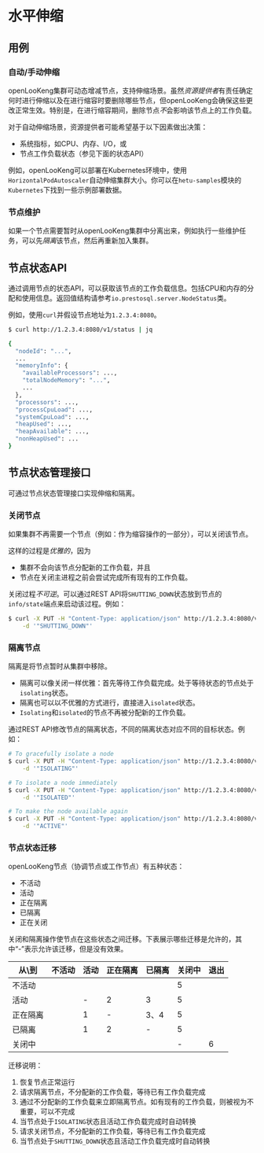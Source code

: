 # 水平伸缩

## 用例

### 自动/手动伸缩

openLooKeng集群可动态增减节点，支持伸缩场景。虽然*资源提供者*有责任确定何时进行伸缩以及在进行缩容时要删除哪些节点，但openLooKeng会确保这些更改正常生效。特别是，在进行缩容期间，删除节点*不*会影响该节点上的工作负载。

对于自动伸缩场景，资源提供者可能希望基于以下因素做出决策：

- 系统指标，如CPU、内存、I/O，或
- 节点工作负载状态（参见下面的状态API）

例如，openLooKeng可以部署在Kubernetes环境中，使用`HorizontalPodAutoscaler`自动伸缩集群大小。你可以在`hetu-samples`模块的`Kubernetes`下找到一些示例部署数据。

### 节点维护

如果一个节点需要暂时从openLooKeng集群中分离出来，例如执行一些维护任务，可以先*隔离*该节点，然后再重新加入集群。

## 节点状态API

通过调用节点的状态API，可以获取该节点的工作负载信息。包括CPU和内存的分配和使用信息。返回值结构请参考`io.prestosql.server.NodeStatus`类。

例如，使用`curl`并假设节点地址为`1.2.3.4:8080`。

```sh
$ curl http://1.2.3.4:8080/v1/status | jq

{
  "nodeId": "...",
  ...
  "memoryInfo": {
    "availableProcessors": ...,
    "totalNodeMemory": "...",
    ...
  },
  "processors": ...,
  "processCpuLoad": ...,
  "systemCpuLoad": ...,
  "heapUsed": ...,
  "heapAvailable": ...,
  "nonHeapUsed": ...
}

```

## 节点状态管理接口

可通过节点状态管理接口实现伸缩和隔离。

### 关闭节点

如果集群不再需要一个节点（例如：作为缩容操作的一部分），可以关闭该节点。

这样的过程是*优雅的*，因为

- 集群不会向该节点分配新的工作负载，并且
- 节点在关闭主进程之前会尝试完成所有现有的工作负载。

关闭过程*不可逆*。可以通过REST API将`SHUTTING_DOWN`状态放到节点的`info/state`端点来启动该过程。例如：

```sh
$ curl -X PUT -H "Content-Type: application/json" http://1.2.3.4:8080/v1/info/state \
    -d '"SHUTTING_DOWN"'
```

### 隔离节点

隔离是将节点暂时从集群中移除。

- 隔离可以像关闭一样优雅：首先等待工作负载完成。处于等待状态的节点处于`isolating`状态。
- 隔离也可以以不优雅的方式进行，直接进入`isolated`状态。
- `Isolating`和`isolated`的节点不再被分配新的工作负载。

通过REST API修改节点的隔离状态，不同的隔离状态对应不同的目标状态。例如：

```sh
# To gracefully isolate a node
$ curl -X PUT -H "Content-Type: application/json" http://1.2.3.4:8080/v1/info/state \
    -d '"ISOLATING"'

# To isolate a node immediately
$ curl -X PUT -H "Content-Type: application/json" http://1.2.3.4:8080/v1/info/state \
    -d '"ISOLATED"'

# To make the node available again
$ curl -X PUT -H "Content-Type: application/json" http://1.2.3.4:8080/v1/info/state \
    -d '"ACTIVE"'
```

### 节点状态迁移

openLooKeng节点（协调节点或工作节点）有五种状态：

- 不活动
- 活动
- 正在隔离
- 已隔离
- 正在关闭

关闭和隔离操作使节点在这些状态之间迁移。下表展示哪些迁移是允许的，其中“-”表示允许该迁移，但是没有效果。

| 从\\到| 不活动| 活动| 正在隔离| 已隔离| 关闭中| 退出|
|----------|----------|----------|----------|----------|----------|----------|
| 不活动| | | | | 5| |
| 活动| | \-| 2| 3| 5| |
| 正在隔离| | 1| \-| 3、4| 5| |
| 已隔离| | 1| 2| \-| 5| |
| 关闭中| | | | | \-| 6|

迁移说明：

1. 恢复节点正常运行
2. 请求隔离节点，不分配新的工作负载，等待已有工作负载完成
3. 通过不分配新的工作负载来立即隔离节点。如有现有的工作负载，则被视为不重要，可以不完成
4. 当节点处于`ISOLATING`状态且活动工作负载完成时自动转换
5. 请求关闭节点，不分配新的工作负载，等待已有工作负载完成
6. 当节点处于`SHUTTING_DOWN`状态且活动工作负载完成时自动转换